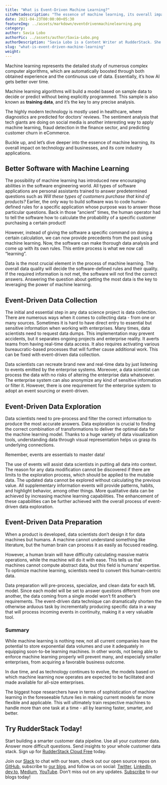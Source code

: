 ```yaml
---
title: "What is Event-Driven Machine Learning?"
siteMetadescription: "The essence of machine learning, its overall impact on technology and businesses, and its core industry applications."
date: 2021-04-23T00:00:00+05:30
featureImg: ../assets/markdown/eventdrivenmachinelearning.png
category:
author: Savia Lobo
authorPic: ../assets/author/Savia-Lobo.png
authorDescription: "Savia Lobo is a Content Writer at RudderStack. She is a techie at heart and loves to stay up to date with tech happenings across the globe. If she is not writing or reading, you will find her singing and composing songs."
slug: "what-is-event-driven-machine-learning"
weight: 
---
```


Machine learning represents the detailed study of numerous complex computer algorithms, which are automatically boosted through both obtained experience and the continuous use of data. Essentially, it’s how AI gets better over time.

Machine learning algorithms will build a model based on sample data to decide or predict without being explicitly programmed. This sample is also known as **training data**, and it’s the key to any precise analysis.

The highly modern technology is mostly used in healthcare, where diagnostics are predicted for doctors’ reviews. The sentiment analysis that tech giants are doing on social media is another interesting way to apply machine learning, fraud detection in the finance sector, and predicting customer churn in eCommerce.

Buckle up, and let’s dive deeper into the essence of machine learning, its overall impact on technology and businesses, and its core industry applications. 


## Better Software with Machine Learning

The possibility of machine learning has introduced new encouraging abilities in the software engineering world. All types of software applications are personal assistants trained to answer predetermined questions such as _Will these types of customers purchase that kind of products?_ Earlier, the only way to build software was to code human-defined rules for a specific application whose purpose was to answer those particular questions. Back in those “ancient” times, the human operator had to tell the software how to calculate the probability of a specific customer purchasing a certain product!

However, instead of giving the software a specific command on doing a certain calculation, we can now provide precedents from the past using machine learning. Now, the software can make thorough data analysis and come up with its own rules. This entire process is what we now call “learning”.

Data is the most crucial element in the process of machine learning. The overall data quality will decide the software-defined rules and their quality. If the required information is not met, the software will not find the correct answers. Answering the question about getting the most data is the key to leveraging the power of machine learning.


## Event-Driven Data Collection

The initial and essential step in any data science project is data collection. There are numerous ways when it comes to collecting data - from one or many sources. Sometimes it is hard to have direct entry to essential but sensitive information when working with enterprises. Many times, data scientists need to request data dumps. This implementation may prevent accidents, but it separates ongoing projects and enterprise reality. It averts teams from having real-time data access. It also requires activating various bureaucratic-based processes that will further cause additional work. This can be fixed with event-driven data collection. 

Data scientists can recreate brand new and real-time data by just listening to events emitted by the enterprise systems. Moreover, a data scientist can process the data with no risks of altering the enterprise data whatsoever. The enterprise system can also anonymize any kind of sensitive information or filter it. However, there is one requirement for the enterprise system: to adopt an event sourcing or event-driven.


## Event-Driven Data Exploration

Data scientists need to pre-process and filter the correct information to produce the most accurate answers. Data exploration is crucial to finding the correct combination of transformations to deliver the optimal data for the machine learning model. Thanks to a huge variety of data visualization tools, understanding data through visual representation helps us grasp its underlying connections.

Remember, events are essentials to master data!  
 
The use of events will assist data scientists in putting all data into context. The reason for any data modification cannot be discovered if there are limits to the exploration process, which should be applied to the mutable data. The updated data cannot be explored without calculating the previous value. All supplementary information events will provide patterns, habits, and highlight behavior, among other things. More qualitative data can be achieved by increasing machine learning capabilities. The enhancement of these capabilities can be further achieved with the overall process of event-driven data exploration.


## Event-Driven Data Preparation

When a product is developed, data scientists don’t design it for data machines but humans. A machine cannot understand something like literature, but the human brain can process it as easily as focused reading.

However, a human brain will have difficulty calculating massive matrix operations, while the machine will do it with ease. This tells us that machines cannot compute abstract data, but this field is humans’ expertise. To optimize machine learning, scientists need to convert this human-centric data.

Data preparation will pre-process, specialize, and clean data for each ML model. Since each model will be set to answer questions different from one another, the data coming from a single model won’t fit another’s requirements. The event-driven data technique can dramatically shorten the otherwise arduous task by incrementally producing specific data in a way that will process incoming events in continuity, making it a very valuable tool.


### Summary

While machine learning is nothing new, not all current companies have the potential to store exponential data volumes and use it adequately in equipping soon-to-be learning machines. In other words, not being able to enforce machine learning properly will prevent many, and especially smaller enterprises, from acquiring a favorable business outcome. 

 
In due time, and as technology continues to evolve, the models based on which machine learning now operates are expected to be facilitated and made available for all-size enterprises. 

 
The biggest hope researchers have in terms of sophistication of machine learning in the foreseeable future lies in making current models far more flexible and applicable. This will ultimately train respective machines to handle more than one task at a time - all by learning faster, smarter, and better. 


## Try RudderStack Today!

Start building a smarter customer data pipeline. Use all your customer data. Answer more difficult questions. Send insights to your whole customer data stack. Sign up for [RudderStack Cloud Free](https://app.rudderlabs.com/signup?type=freetrial) today. 


Join our [Slack](https://resources.rudderstack.com/join-rudderstack-slack) to chat with our team, check out our open source repos on [GitHub](https://github.com/rudderlabs), subscribe to [our blog](https://rudderstack.com/blog/), and follow us on social: [Twitter](https://twitter.com/RudderStack), [LinkedIn](https://www.linkedin.com/company/rudderlabs/), [dev.to](https://dev.to/rudderstack), [Medium](https://rudderstack.medium.com/), [YouTube](https://www.youtube.com/channel/UCgV-B77bV_-LOmKYHw8jvBw). Don’t miss out on any updates. [Subscribe](https://rudderstack.com/blog/) to our blogs today!
